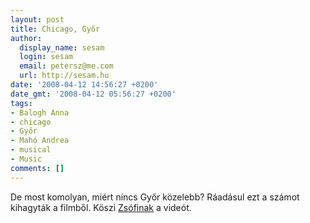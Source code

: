 ```yaml
---
layout: post
title: Chicago, Győr
author:
  display_name: sesam
  login: sesam
  email: petersz@me.com
  url: http://sesam.hu
date: '2008-04-12 14:56:27 +0200'
date_gmt: '2008-04-12 05:56:27 +0200'
tags:
- Balogh Anna
- chicago
- Győr
- Mahó Andrea
- musical
- Music
comments: []
---
```


De most komolyan, miért nincs Győr közelebb? Ráadásul ezt a számot kihagyták a filmből. Köszi [Zsófinak](http://www.youtube.com/user/indria7) a videót.
